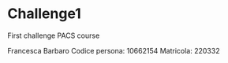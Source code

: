 # Challenge1
First challenge PACS course

Francesca Barbaro
Codice persona: 10662154
Matricola: 220332
